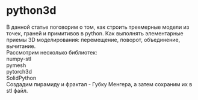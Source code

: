 # python3d
В данной статье поговорим о том, как строить трехмерные модели из точек, граней и примитивов в python. Как выполнять элементарные приемы 3D моделирования: перемещение, поворот, объединение, вычитание.  
Рассмотрим несколько библиотек:  
numpy-stl  
pymesh  
pytorch3d  
SolidPython  
Создадим пирамиду и фрактал - Губку Менгера, а затем сохраним их в stl файл.
